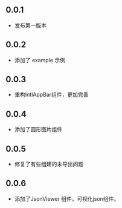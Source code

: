 ## 0.0.1

* 发布第一版本

## 0.0.2

* 添加了 example 示例

## 0.0.3

* 重构IntlAppBar组件，更加完善

## 0.0.4

* 添加了圆形图片组件

## 0.0.5

* 修复了有些组建的未导出问题

## 0.0.6

* 添加了JsonViewer 组件，可视化json组件。